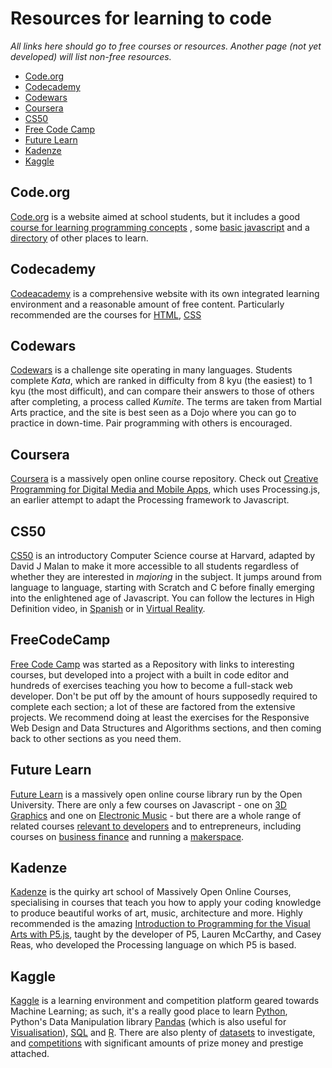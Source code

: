 # Resources for learning to code

_All links here should go to free courses or resources. Another page \(not yet developed\) will list non-free resources._

* [Code.org](resources-for-learning-code.md#Code.org)
* [Codecademy](resources-for-learning-code.md#Codecademy)
* [Codewars](resources-for-learning-code.md#Codewars)
* [Coursera](resources-for-learning-code.md#Coursera)
* [CS50](resources-for-learning-code.md#CS50)
* [Free Code Camp](resources-for-learning-code.md#FreeCodeCamp)
* [Future Learn](resources-for-learning-code.md#FutureLearn)
* [Kadenze](resources-for-learning-code.md#Kadenze)
* [Kaggle](resources-for-learning-code.md#Kaggle)

## Code.org

[Code.org](https://github.com/adaapp/digital-innovation/tree/ee4ba046daa25302766556829be15498601f0da8/guides/Code.org) is a website aimed at school students, but it includes a good [course for learning programming concepts](https://studio.code.org/s/express-2018) , some [basic javascript](https://code.org/student/middle-high) and a [directory](https://code.org/student/university) of other places to learn.

## Codecademy

[Codeacademy](https://www.codecademy.com/) is a comprehensive website with its own integrated learning environment and a reasonable amount of free content. Particularly recommended are the courses for [HTML](https://www.codecademy.com/learn/learn-html), [CSS](https://www.codecademy.com/learn/learn-css)

## Codewars

[Codewars](https://www.codewars.com) is a challenge site operating in many languages. Students complete _Kata_, which are ranked in difficulty from 8 kyu \(the easiest\) to 1 kyu \(the most difficult\), and can compare their answers to those of others after completing, a process called _Kumite_. The terms are taken from Martial Arts practice, and the site is best seen as a Dojo where you can go to practice in down-time. Pair programming with others is encouraged.

## Coursera

[Coursera](https://www.coursera.org) is a massively open online course repository. Check out [Creative Programming for Digital Media and Mobile Apps](https://www.coursera.org/learn/digitalmedia/), which uses Processing.js, an earlier attempt to adapt the Processing framework to Javascript.

## CS50

[CS50](http://cs50.tv/) is an introductory Computer Science course at Harvard, adapted by David J Malan to make it more accessible to all students regardless of whether they are interested in _majoring_ in the subject. It jumps around from language to language, starting with Scratch and C before finally emerging into the enlightened age of Javascript. You can follow the lectures in High Definition video, in [Spanish](https://www.youtube.com/watch?v=LDtN1mlvYx8&list=PLhQjrBD2T383bsZ9yG64-aPhg2M6FM0-O) or in [Virtual Reality](https://www.youtube.com/watch?v=0C8a6GBF8Bg).

## FreeCodeCamp

[Free Code Camp](https://learn.freecodecamp.org/) was started as a Repository with links to interesting courses, but developed into a project with a built in code editor and hundreds of exercises teaching you how to become a full-stack web developer. Don't be put off by the amount of hours supposedly required to complete each section; a lot of these are factored from the extensive projects. We recommend doing at least the exercises for the Responsive Web Design and Data Structures and Algorithms sections, and then coming back to other sections as you need them.

## Future Learn

[Future Learn](https://www.futurelearn.com) is a massively open online course library run by the Open University. There are only a few courses on Javascript - one on [3D Graphics](https://www.futurelearn.com/courses/3d-graphics-web-programmers) and one on [Electronic Music](https://www.futurelearn.com/courses/electronic-music-tools) - but there are a whole range of related courses [relevant to developers](https://www.futurelearn.com/career-advice/become-a-developer) and to entrepreneurs, including courses on [business finance](https://www.futurelearn.com/courses/finance-for-business-growth) and running a [makerspace](https://www.futurelearn.com/courses/build-a-makerspace).

## Kadenze

[Kadenze](https://www.kadenze.com/) is the quirky art school of Massively Open Online Courses, specialising in courses that teach you how to apply your coding knowledge to produce beautiful works of art, music, architecture and more. Highly recommended is the amazing [Introduction to Programming for the Visual Arts with P5.js](https://www.kadenze.com/courses/introduction-to-programming-for-the-visual-arts-with-p5-js), taught by the developer of P5, Lauren McCarthy, and Casey Reas, who developed the Processing language on which P5 is based.

## Kaggle

[Kaggle](https://www.kaggle.com/) is a learning environment and competition platform geared towards Machine Learning; as such, it's a really good place to learn [Python](https://www.kaggle.com/learn/python), Python's Data Manipulation library [Pandas](https://www.kaggle.com/learn/pandas) \(which is also useful for [Visualisation](https://www.kaggle.com/learn/data-visualisation)\), [SQL](https://www.kaggle.com/learn/sql) and [R](https://www.kaggle.com/learn/r). There are also plenty of [datasets](https://www.kaggle.com/datasets) to investigate, and [competitions](https://www.kaggle.com/competitions) with significant amounts of prize money and prestige attached.

